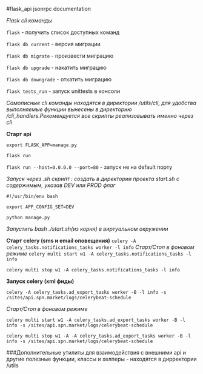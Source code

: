 #flask_api jsonrpc documentation

_Flask cli команды_

```flask``` - получить список доступных команд

```flask db current``` - версия миграции

```flask db migrate``` - произвести миграцию

```flask db upgrade``` - накатить миграцию

```flask db downgrade``` - откатить миграцию

```flask tests_run``` - запуск unittests в консоли

_Cамописные cli команды находятся в директории /utils/cli, для удобства выполняемые функции вынесены в директорию /cli_handlers.Рекомендуется все скрипты реализовывать именно через cli_

**Cтарт api**

```
export FLASK_APP=manage.py

flask run
```

```flask run --host=0.0.0.0 --port=80``` - запуск не на default порту

_Запуск через .sh скрипт : создать в директории проекта start.sh с содержимым, указав DEV или PROD флаг_

```
#!/usr/bin/env bash

export APP_CONFIG_SET=DEV
 
python manage.py
```
 
_Запустить bash ./start.sh(из корня) в виртуальном окружении_

**Старт celery (sms и email оповещения)**
```celery -A celery_tasks.notifications_tasks worker -l info```
_Старт/Стоп в фоновом режиме_
```celery multi start w1 -A celery_tasks.notifications_tasks -l info```

```celery multi stop w1 -A celery_tasks.notifications_tasks -l info```

**Запуск celery (xml фиды)**

```
celery -A celery_tasks.ad_export_tasks worker -B -l info -s /sites/api.spn.market/logs/celerybeat-schedule
```

_Старт/Стоп в фоновом режиме_

```
celery multi start w1 -A celery_tasks.ad_export_tasks worker -B -l info -s /sites/api.spn.market/logs/celerybeat-schedule
```

```
celery multi stop w1 -A -A celery_tasks.ad_export_tasks worker -B -l info -s /sites/api.spn.market/logs/celerybeat-schedule
```


###Дополнительные утилиты для взаимодействия с внешними api и другие полезные функции, классы и хелперы - находятся в дирректории /utils

